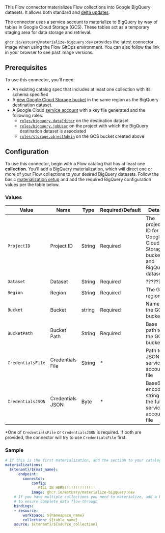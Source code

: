This Flow connector materializes Flow collections into Google BigQuery datasets. It allows both standard and [delta updates](../../../concepts/materialization.md#delta-updates).

The connector uses a service account to materialize to BigQuery by way of tables in Google Cloud Storage (GCS).
These tables act as a temporary staging area for data storage and retrieval.

`ghcr.io/estuary/materialize-bigquery:dev` provides the latest connector image when using the Flow GitOps environment. You can also follow the link in your browser to see past image versions.

## Prerequisites

To use this connector, you'll need:

* An existing catalog spec that includes at least one collection with its schema specified
* A [new Google Cloud Storage bucket](https://cloud.google.com/storage/docs/creating-buckets) in the same region as the BigQuery destination dataset.
* A Google Cloud [service account](https://cloud.google.com/docs/authentication/getting-started) with a key file generated and the following roles:
    * [`roles/bigquery.dataEditor`](https://cloud.google.com/bigquery/docs/access-control#bigquery.dataEditor) on the destination dataset
    * [`roles/bigquery.jobUser`](https://cloud.google.com/bigquery/docs/access-control#bigquery.jobUser) on the
    project with which the BigQuery destination dataset is associated
    * [`roles/storage.objectAdmin`](https://cloud.google.com/storage/docs/access-control/iam-roles#standard-roles)
    on the GCS bucket created above

## Configuration

To use this connector, begin with a Flow catalog that has at least one **collection**. You'll add a BigQuery materialization, which will direct one or more of your Flow collections to your desired BigQuery datasets. Follow the basic [materialization setup](../../../concepts/materialization.md#specification) and add the required BigQuery configuration values per the table below.

### Values

| Value | Name | Type | Required/Default | Details |
|-------|------|------|---------| --------|
| `ProjectID`| Project ID | String | Required | The project ID for the Google Cloud Storage bucket and BigQuery dataset|
| `Dataset` | Dataset | String | Required | ??????|
| `Region` | Region | String | Required | The GCS region |
| `Bucket` | Bucket | string | Required | Name of the GCS bucket |
| `BucketPath` | Bucket Path | String | Required | Base path to the GCS bucket |
| `CredentialsFile` | Credentials File | String | * | Path to a JSON service account file |
| `CredentialsJSON` | Credentials JSON | Byte | * | Base64-encoded string of the full service account file |

*One of `CredentialsFile` or `CredentialsJSON` is required. If both are provided, the connector will try
to use `CredentialsFile` first.

### Sample

```yaml
# If this is the first materialization, add the section to your catalog spec
materializations:
  ${tenant}/${mat_name}:
	  endpoint:
  	    connector:
    	    config:
               FILL IN HERE!!!!!!!!!!!!!!
    	    image: ghcr.io/estuary/materialize-bigquery:dev
	# If you have multiple collections you need to materialize, add a binding for each one
    # to ensure complete data flow-through
    bindings:
  	- resource:
      	workspace: ${namespace_name}
      	collection: ${table_name}
    source: ${tenant}/${source_collection}
    ```